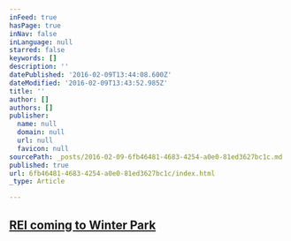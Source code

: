 ```yaml
---
inFeed: true
hasPage: true
inNav: false
inLanguage: null
starred: false
keywords: []
description: ''
datePublished: '2016-02-09T13:44:08.600Z'
dateModified: '2016-02-09T13:43:52.985Z'
title: ''
author: []
authors: []
publisher:
  name: null
  domain: null
  url: null
  favicon: null
sourcePath: _posts/2016-02-09-6fb46481-4683-4254-a0e0-81ed3627bc1c.md
published: true
url: 6fb46481-4683-4254-a0e0-81ed3627bc1c/index.html
_type: Article

---
```

## [REI coming to Winter Park][0]

[0]: http://floridahikes.com/rei-coming-to-the-orlando-metro